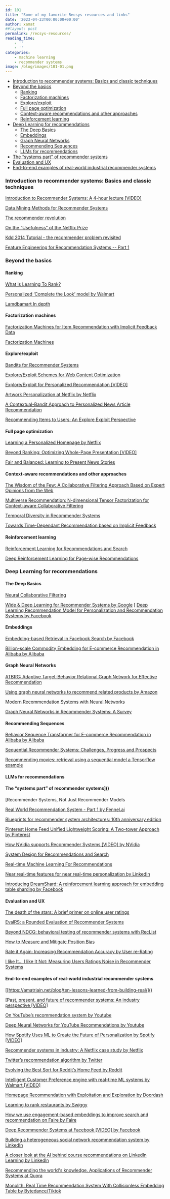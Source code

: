 ```yaml
---
id: 101
title: "Some of my favorite Recsys resources and links"
date: '2023-04-23T00:00:00+00:00'
author: xamat
##layout: post
permalink: /recsys-resources/
reading_time:
    - ''
    - ''
categories:
    - machine learning
    - recommender systems
image: /blog/images/101-01.png
---
```





- [Introduction to recommender systems: Basics and classic techniques](#Intro)
- [Beyond the basics](#Beyond)
    - [Ranking](#ranking)
    - [Factorization machines](#fm)
    - [Explore/exploit](#explorerexploit)
    - [Full page optimization](#page)
    - [Context-aware recommendations and other approaches](#context)
    - [Reinforcement learning](#RL)
- [Deep Learning for recommendations](#DL)
    - [The Deep Basics](#DeepBasics)
    - [Embeddings](#embeddings)
    - [Graph Neural Networks](#gnn)
    - [Recommending Sequences](#sequences)
    - [LLMs for recommendations](#llms)
- [The “systems part” of recommender systems](#systems)
- [Evaluation and UX](#ux)
- [End-to-end examples of real-world industrial recommender systems](#e2e)


### <a name="Intro"></a> Introduction to recommender systems: Basics and classic techniques 


[Introduction to Recommender Systems: A 4-hour lecture [VIDEO]]()

[Data Mining Methods for Recommender Systems]()

[The recommender revolution]()

[On the “Usefulness” of the Netflix Prize]()

[Kdd 2014 Tutorial - the recommender problem revisited]()

[Feature Engineering for Recommendation Systems -- Part 1]()

### <a name="Beyond"></a> Beyond the basics

#### <a name="ranking"></a>Ranking

[What is Learning To Rank?]()

[Personalized ‘Complete the Look’ model by Walmart]()

[Lamdbamart In depth]()

#### <a name="fm"></a>Factorization machines

[Factorization Machines for Item Recommendation with Implicit Feedback Data]()

[Factorization Machines]()

#### <a name="explorerexploit"></a>Explore/exploit

[Bandits for Recommender Systems]()

[Explore/Exploit Schemes for Web Content Optimization]()

[Explore/Exploit for Personalized Recommendation [VIDEO]]()

[Artwork Personalization at Netflix by Netflix]()

[A Contextual-Bandit Approach to Personalized News Article Recommendation]()

[Recommending Items to Users: An Explore Exploit Perspective]()

#### <a name="page"></a> Full page optimization

[Learning a Personalized Homepage by Netflix]()

[Beyond Ranking: Optimizing Whole-Page Presentation [VIDEO]]()

[Fair and Balanced: Learning to Present News Stories]()

#### <a name="context"></a> Context-aware recommendations and other approaches

[The Wisdom of the Few: A Collaborative Filtering Approach Based on Expert Opinions from the Web]()

[Multiverse Recommendation: N-dimensional Tensor Factorization for Context-aware Collaborative Filtering]()

[Temporal Diversity in Recommender Systems]()

[Towards Time-Dependant Recommendation based on Implicit Feedback]()

#### <a name="RL"></a>Reinforcement learning

[Reinforcement Learning for Recommendations and Search]()

[Deep Reinforcement Learning for Page-wise Recommendations]()


### <a name="DL"></a> Deep Learning for recommendations

#### <a name="DeepBasics"></a> The Deep Basics

[Neural Collaborative Filtering]()

[Wide & Deep Learning for Recommender Systems by Google]()
[
[Deep Learning Recommendation Model for Personalization and Recommendation Systems by Facebook]()

#### <a name="embeddings"></a> Embeddings

[Embedding-based Retrieval in Facebook Search by Facebook]()

[Billion-scale Commodity Embedding for E-commerce Recommendation in Alibaba by Alibaba]()

#### <a name="gnn"></a> Graph Neural Networks

[ATBRG: Adaptive Target-Behavior Relational Graph Network for Effective Recommendation]()

[Using graph neural networks to recommend related products by Amazon]()

[Modern Recommendation Systems with Neural Networks]()

[Graph Neural Networks in Recommender Systems: A Survey]()


#### <a name="sequences"></a> Recommending Sequences

[Behavior Sequence Transformer for E-commerce Recommendation in Alibaba by Alibaba]()

[Sequential Recommender Systems: Challenges, Progress and Prospects]()

[Recommending movies: retrieval using a sequential model a Tensorflow example]()


#### <a name="llms"></a> LLMs for recommendations

#### <a name="systems"></a>The “systems part” of recommender systems]()

[Recommender Systems, Not Just Recommender Models

[Real World Recommendation System - Part 1 by Fennel.ai]()

[Blueprints for recommender system architectures: 10th anniversary edition]()

[Pinterest Home Feed Unified Lightweight Scoring: A Two-tower Approach by Pinterest]()

[How NVidia supports Recommender Systems [VIDEO] by NVidia]()

[System Design for Recommendations and Search]()

[Real-time Machine Learning For Recommendations]()

[Near real-time features for near real-time personalization by LinkedIn]()

[Introducing DreamShard: A reinforcement learning approach for embedding table sharding by Facebook]()

#### <a name="UX"></a> Evaluation and UX


[The death of the stars: A brief primer on online user ratings]()

[EvalRS: a Rounded Evaluation of Recommender Systems]()

[Beyond NDCG: behavioral testing of recommender systems with RecList]()

[How to Measure and Mitigate Position Bias]()

[Rate it Again: Increasing Recommendation Accuracy by User re-Rating]()

[I like It... I like It Not: Measuring Users Ratings Noise in Recommender Systems]()


#### <a name="e2e"></a> End-to-end examples of real-world industrial recommender systems

[[https://amatriain.net/blog/ten-lessons-learned-from-building-real/]()

[Pa[st, present, and future of recommender systems: An industry perspective [VIDEO]]()

[On YouTube’s recommendation system by Youtube]()

[Deep Neural Networks for YouTube Recommendations by Youtube]()

[How Spotify Uses ML to Create the Future of Personalization by Spotify [VIDEO]]()

[Recommender systems in industry: A Netflix case study by Netflix]()

[Twitter’s recommendation algorithm by Twitter]()

[Evolving the Best Sort for Reddit’s Home Feed by Reddit]()

[Intelligent Customer Preference engine with real-time ML systems by Walmart [VIDEO]]()

[Homepage Recommendation with Exploitation and Exploration by Doordash]()

[Learning to rank restaurants by Swiggy]()

[How we use engagement-based embeddings to improve search and recommendation on Faire by Faire]()

[Deep Recommender Systems at Facebook [VIDEO] by Facebook]()

[Building a heterogeneous social network recommendation system by LinkedIn]()

[A closer look at the AI behind course recommendations on LinkedIn Learning by LinkedIn]()

[Recommending the world's knowledge. Applications of Recommender Systems at Quora]()

[Monolith: Real Time Recommendation System With Collisionless Embedding Table by Bytedance/Tiktok]()






